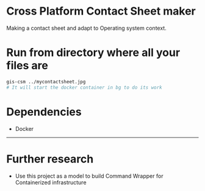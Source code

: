 # Cross Platform Contact Sheet maker

Making a contact sheet and adapt to Operating system context.

# Run from directory where all your files are
```sh
gis-csm ../mycontactsheet.jpg
# It will start the docker container in bg to do its work
```

# Dependencies

* Docker


----

# Further research

* Use this project as a model to build Command Wrapper for Containerized infrastructure

